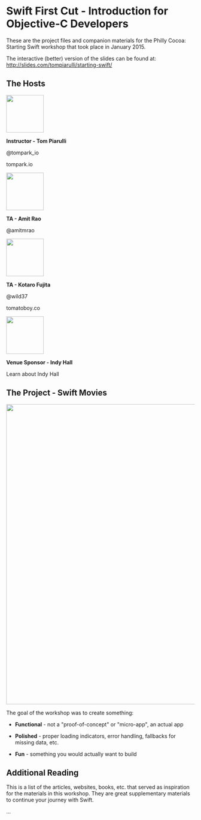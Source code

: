 # Swift First Cut - Introduction for Objective-C Developers

These are the project files and companion materials for the Philly Cocoa: Starting Swift workshop that took place in January 2015.

The interactive (better) version of the slides can be found at: 
http://slides.com/tompiarulli/starting-swift/

## The Hosts

<img src="https://raw.githubusercontent.com/tompiarulli/starting-swift/master/Images/tom.jpeg" width="100"/>

**Instructor - Tom Piarulli**

@tompark_io

tompark.io

<img src="https://raw.githubusercontent.com/tompiarulli/starting-swift/master/Images/amit.jpeg" width="100"/>

**TA - Amit Rao**

@amitmrao

<img src="https://raw.githubusercontent.com/tompiarulli/starting-swift/master/Images/kotaro.jpeg" width="100"/>

**TA - Kotaro Fujita**

@wild37

tomatoboy.co

<img src="https://raw.githubusercontent.com/tompiarulli/starting-swift/master/Images/indy-hall.png" width="100"/>

**Venue Sponsor - Indy Hall**

Learn about Indy Hall

## The Project - Swift Movies

<img src="https://github.com/tompiarulli/starting-swift/raw/master/Images/screenshot.png" width="800" />

The goal of the workshop was to create something:

* **Functional** - not a "proof-of-concept" or "micro-app", an actual app

* **Polished** - proper loading indicators, error handling, fallbacks for missing data, etc.

* **Fun** - something you would actually want to build

## Additional Reading

This is a list of the articles, websites, books, etc. that served as inspiration for the materials in this workshop. They are great supplementary materials to continue your journey with Swift.

...